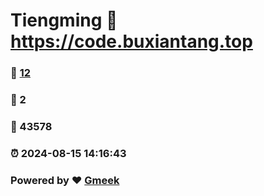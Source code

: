# Tiengming :link: https://code.buxiantang.top 
### :page_facing_up: [12](https://code.buxiantang.top/tag.html) 
### :speech_balloon: 2 
### :hibiscus: 43578 
### :alarm_clock: 2024-08-15 14:16:43 
### Powered by :heart: [Gmeek](https://github.com/Meekdai/Gmeek)

